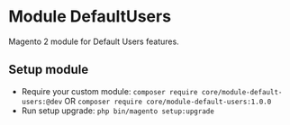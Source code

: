 # Module DefaultUsers

Magento 2 module for Default Users features.

## Setup module

- Require your custom module: `composer require core/module-default-users:@dev` OR `composer require core/module-default-users:1.0.0`
- Run setup upgrade: `php bin/magento setup:upgrade`
